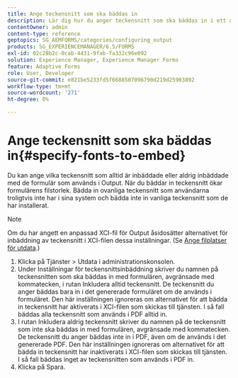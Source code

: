 ```yaml
---
title: Ange teckensnitt som ska bäddas in
description: Lär dig hur du anger teckensnitt som ska bäddas in i ett anpassat formulär. Du kan ange vilka teckensnitt som är inbäddade eller aldrig inbäddade med formulär som genereras av Forms-tjänsten.
contentOwner: admin
content-type: reference
geptopics: SG_AEMFORMS/categories/configuring_output
products: SG_EXPERIENCEMANAGER/6.5/FORMS
exl-id: 02c28b2c-0cab-4431-9fab-fa332c96e092
solution: Experience Manager, Experience Manager Forms
feature: Adaptive Forms
role: User, Developer
source-git-commit: e821be5233fd5f6688507096790d219d25903892
workflow-type: tm+mt
source-wordcount: '271'
ht-degree: 0%

---
```


# Ange teckensnitt som ska bäddas in{#specify-fonts-to-embed}

Du kan ange vilka teckensnitt som alltid är inbäddade eller aldrig inbäddade med de formulär som används i Output. När du bäddar in teckensnitt ökar formulärens filstorlek. Bädda in ovanliga teckensnitt som användarna troligtvis inte har i sina system och bädda inte in vanliga teckensnitt som de har installerat.

>[!NOTE]
>
>Om du har angett en anpassad XCI-fil för Output åsidosätter alternativet för inbäddning av teckensnitt i XCI-filen dessa inställningar. (Se [Ange filplatser för utdata](/help/forms/using/admin-help/specify-file-locations-output.md#specify-file-locations-for-output).)

1. Klicka på Tjänster > Utdata i administrationskonsolen.
1. Under Inställningar för teckensnittsinbäddning skriver du namnen på teckensnitten som ska bäddas in med formulären, avgränsade med kommatecken, i rutan Inkludera alltid teckensnitt. De teckensnitt du anger bäddas bara in i det genererade formuläret om de används i formuläret. Den här inställningen ignoreras om alternativet för att bädda in teckensnitt har aktiverats i XCI-filen som skickas till tjänsten. I så fall bäddas alla teckensnitt som används i PDF alltid in.
1. I rutan Inkludera aldrig teckensnitt skriver du namnen på de teckensnitt som inte ska bäddas in med formulären, avgränsade med kommatecken. De teckensnitt du anger bäddas inte in i PDF, även om de används i det genererade PDF. Den här inställningen ignoreras om alternativet för att bädda in teckensnitt har inaktiverats i XCI-filen som skickas till tjänsten. I så fall bäddas inget av teckensnitten som används i PDF in.
1. Klicka på Spara.
